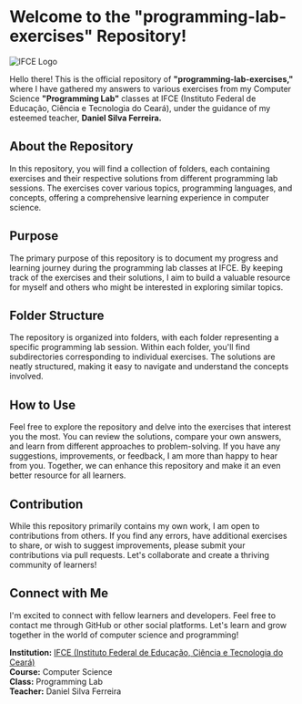 # Welcome to the "programming-lab-exercises" Repository!

![IFCE Logo](https://commons.wikimedia.org/wiki/File:Instituto_Federal_do_Cear%C3%A1_-_Marca_Horizontal_2015_-_Vers%C3%A3o_Expandida.svg#/media/Ficheiro:Instituto_Federal_do_Ceará_-_Marca_Horizontal_2015_-_Versão_Expandida.svg)

Hello there! This is the official repository of **"programming-lab-exercises,"** where I have gathered my answers to various exercises from my Computer Science **"Programming Lab"** classes at IFCE (Instituto Federal de Educação, Ciência e Tecnologia do Ceará), under the guidance of my esteemed teacher, **Daniel Silva Ferreira.**

## About the Repository

In this repository, you will find a collection of folders, each containing exercises and their respective solutions from different programming lab sessions. The exercises cover various topics, programming languages, and concepts, offering a comprehensive learning experience in computer science.

## Purpose

The primary purpose of this repository is to document my progress and learning journey during the programming lab classes at IFCE. By keeping track of the exercises and their solutions, I aim to build a valuable resource for myself and others who might be interested in exploring similar topics.

## Folder Structure

The repository is organized into folders, with each folder representing a specific programming lab session. Within each folder, you'll find subdirectories corresponding to individual exercises. The solutions are neatly structured, making it easy to navigate and understand the concepts involved.

## How to Use

Feel free to explore the repository and delve into the exercises that interest you the most. You can review the solutions, compare your own answers, and learn from different approaches to problem-solving. If you have any suggestions, improvements, or feedback, I am more than happy to hear from you. Together, we can enhance this repository and make it an even better resource for all learners.

## Contribution

While this repository primarily contains my own work, I am open to contributions from others. If you find any errors, have additional exercises to share, or wish to suggest improvements, please submit your contributions via pull requests. Let's collaborate and create a thriving community of learners!

## Connect with Me

I'm excited to connect with fellow learners and developers. Feel free to contact me through GitHub or other social platforms. Let's learn and grow together in the world of computer science and programming!

**Institution:** [IFCE (Instituto Federal de Educação, Ciência e Tecnologia do Ceará)](https://www.ifce.edu.br/)  
**Course:** Computer Science  
**Class:** Programming Lab  
**Teacher:** Daniel Silva Ferreira
